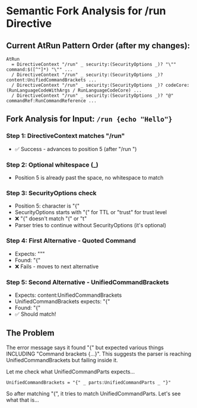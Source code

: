 # Semantic Fork Analysis for /run Directive

## Current AtRun Pattern Order (after my changes):

```
AtRun
  = DirectiveContext "/run" _ security:(SecurityOptions _)? "\"" command:$([^"]*) "\"" ...
  / DirectiveContext "/run" _ security:(SecurityOptions _)? content:UnifiedCommandBrackets ...
  / DirectiveContext "/run" _ security:(SecurityOptions _)? codeCore:(RunLanguageCodeWithArgs / RunLanguageCodeCore) ...
  / DirectiveContext "/run" _ security:(SecurityOptions _)? "@" commandRef:RunCommandReference ...
```

## Fork Analysis for Input: `/run {echo "Hello"}`

### Step 1: DirectiveContext matches "/run"
- ✅ Success - advances to position 5 (after "/run ")

### Step 2: Optional whitespace (_)
- Position 5 is already past the space, no whitespace to match

### Step 3: SecurityOptions check
- Position 5: character is "{"
- SecurityOptions starts with "(" for TTL or "trust" for trust level
- ❌ "{" doesn't match "(" or "t"
- Parser tries to continue without SecurityOptions (it's optional)

### Step 4: First Alternative - Quoted Command
- Expects: "\""
- Found: "{"
- ❌ Fails - moves to next alternative

### Step 5: Second Alternative - UnifiedCommandBrackets
- Expects: content:UnifiedCommandBrackets
- UnifiedCommandBrackets expects: "{"
- Found: "{"
- ✅ Should match!

## The Problem

The error message says it found "{" but expected various things INCLUDING "Command brackets {...}". This suggests the parser is reaching UnifiedCommandBrackets but failing inside it.

Let me check what UnifiedCommandParts expects...

```
UnifiedCommandBrackets = "{" _ parts:UnifiedCommandParts _ "}"
```

So after matching "{", it tries to match UnifiedCommandParts. Let's see what that is...